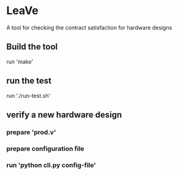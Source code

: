# LeaVe
A tool for checking the contract satisfaction for hardware designs


## Build the tool
run 'make'

## run the test
run './run-test.sh'

## verify a new hardware design
### prepare 'prod.v'

### prepare configuration file

### run 'python cli.py config-file'
